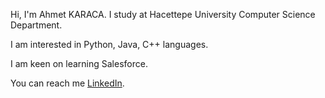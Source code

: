Hi, I'm Ahmet KARACA. I study at Hacettepe University Computer Science Department. 

I am interested in Python, Java, C++ languages. 

I am keen on learning Salesforce.

You can reach me [LinkedIn](http://www.linkedin.com/in/ahmet--karaca).
